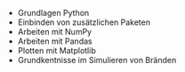 - Grundlagen Python
- Einbinden von zusätzlichen Paketen
- Arbeiten mit NumPy
- Arbeiten mit Pandas
- Plotten mit Matplotlib
- Grundkentnisse im Simulieren von Bränden